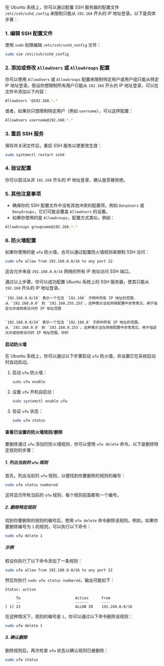 
在 Ubuntu 系统上，你可以通过配置 SSH 服务器的配置文件 `/etc/ssh/sshd_config` 来限制只能从 `192.168` 开头的 IP 地址登录。以下是具体步骤：

### 1. 编辑 SSH 配置文件
使用 `sudo` 权限编辑 `/etc/ssh/sshd_config` 文件：

```bash
sudo vim /etc/ssh/sshd_config
```

### 2. 添加或修改 `AllowUsers` 或 `AllowGroups` 配置
你可以使用 `AllowUsers` 或 `AllowGroups` 配置来限制特定用户或用户组只能从特定 IP 地址登录。假设你想限制所有用户只能从 `192.168` 开头的 IP 地址登录，可以在文件中添加以下内容：

```bash
AllowUsers *@192.168.*.*
```

或者，如果你只想限制特定用户（例如 `username`），可以这样配置：

```bash
AllowUsers username@192.168.*.*
```

### 3. 重启 SSH 服务
保存并关闭文件后，重启 SSH 服务以使更改生效：

```bash
sudo systemctl restart sshd
```

### 4. 验证配置
你可以尝试从非 `192.168` 开头的 IP 地址登录，确认是否被拒绝。

### 5. 其他注意事项
- 确保你的 SSH 配置文件中没有其他冲突的配置项，例如 `DenyUsers` 或 `DenyGroups`，它们可能会覆盖 `AllowUsers` 的设置。
- 如果你使用的是 `AllowGroups`，配置方式类似，例如：

```bash
AllowGroups groupname@192.168.*.*
```

### 6. 防火墙配置
如果你使用的是 `ufw` 防火墙，也可以通过配置防火墙规则来限制 SSH 访问：

```bash
sudo ufw allow from 192.168.0.0/16 to any port 22
```

这会允许来自 `192.168.0.0/16` 网络的所有 IP 地址访问 SSH 端口。

通过以上步骤，你可以成功配置 Ubuntu 系统上的 SSH 服务器，使其只能从 `192.168` 开头的 IP 地址登录。


```
`192.168.0.0/16` 表示一个包含 `192.168` 子网中所有 IP 地址的范围，从 `192.168.0.0` 到 `192.168.255.255`。这种表示法在网络配置中非常常见，用于指定允许或拒绝访问的 IP 地址范围


`192.168.0.0/24` 表示一个包含 `192.168.0` 子网中所有 IP 地址的范围，从 `192.168.0.0` 到 `192.168.0.255`。这种表示法在网络配置中非常常见，用于指定允许或拒绝访问的 IP 地址范围。你的
```


#### 启动防火墙

在 Ubuntu 系统上，你可以通过以下步骤启动 `ufw` 防火墙，并设置它在系统启动时自动启动。

1. 启动 `ufw` 防火墙：
   ```bash
   sudo ufw enable
   ```

2. 设置 `ufw` 开机自启动：
   ```bash
   sudo systemctl enable ufw
   ```

3. 验证 `ufw` 状态：
   ```bash
   sudo ufw status
   ```

#### 查看已设置的防火墙规则/删除

要删除通过 `ufw` 添加的防火墙规则，你可以使用 `ufw delete` 命令。以下是删除特定规则的步骤：

##### 1. 列出当前的 `ufw` 规则
首先，列出当前的 `ufw` 规则，以便找到你要删除的规则的编号：

```bash
sudo ufw status numbered
```

这将显示所有当前的 `ufw` 规则，每个规则前面都有一个编号。

##### 2. 删除特定规则
找到你要删除的规则的编号后，使用 `ufw delete` 命令删除该规则。例如，如果你要删除编号为 `1` 的规则，可以执行以下命令：

```bash
sudo ufw delete 1
```

##### 示例
假设你执行了以下命令添加了一条规则：

```bash
sudo ufw allow from 192.168.0.0/16 to any port 22
```

然后你执行 `sudo ufw status numbered`，输出可能如下：

```
Status: active

     To                         Action      From
     --                         ------      ----
[ 1] 22                         ALLOW IN    192.168.0.0/16
```

在这种情况下，规则的编号是 `1`，你可以通过以下命令删除该规则：

```bash
sudo ufw delete 1
```

##### 3. 确认删除
删除规则后，再次检查 `ufw` 状态以确认规则已被删除：

```bash
sudo ufw status
```


